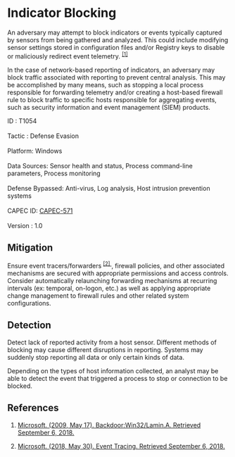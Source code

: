 <div class="container-fluid">
 <h1>
  Indicator Blocking
 </h1>
 <div class="row">
  <div class="col-md-8 description-body">
   <p>
    An adversary may attempt to block indicators or events typically captured by sensors from being gathered and analyzed. This could include modifying sensor settings stored in configuration files and/or Registry keys to disable or maliciously redirect event telemetry.
    <span class="scite-citeref-number" data-reference="Microsoft Lamin Sept 2017" id="scite-ref-1-a">
     <sup>
      <a aria-describedby="qtip-0" data-hasqtip="0" href="https://www.microsoft.com/wdsi/threats/malware-encyclopedia-description?name=Backdoor:Win32/Lamin.A" target="_blank">
       [1]
      </a>
     </sup>
    </span>
   </p>
   <p>
    In the case of network-based reporting of indicators, an adversary may block traffic associated with reporting to prevent central analysis. This may be accomplished by many means, such as stopping a local process responsible for forwarding telemetry and/or creating a host-based firewall rule to block traffic to specific hosts responsible for aggregating events, such as security information and event management (SIEM) products.
   </p>
  </div>
  <div class="col-md-4">
   <div class="card">
    <div class="card-body">
     <div class="card-data">
      <span class="h5 card-title">
       ID
      </span>
      : T1054
      <br/>
      <br/>
     </div>
     <div class="card-data">
      <span class="h5 card-title">
      </span>
     </div>
     <div class="card-data">
      <span class="h5 card-title">
       Tactic
      </span>
      : Defense Evasion
      <br/>
      <br/>
     </div>
     <div class="card-data">
      <span class="h5 card-title">
       Platform:
      </span>
      Windows
      <br/>
      <br/>
     </div>
     <div class="card-data">
      <span class="h5 card-title">
      </span>
     </div>
     <div class="card-data">
      <span class="h5 card-title">
      </span>
     </div>
     <div class="card-data">
      <span class="h5 card-title">
       Data Sources:
      </span>
      Sensor health and status, Process command-line parameters, Process monitoring
      <br/>
      <br/>
     </div>
     <div class="card-data">
      <span class="h5 card-title">
      </span>
     </div>
     <div class="card-data">
      <span class="h5 card-title">
      </span>
     </div>
     <div class="card-data">
      <span class="h5 card-title">
       Defense Bypassed:
      </span>
      Anti-virus, Log analysis, Host intrusion prevention systems
      <br/>
      <br/>
     </div>
     <div class="card-data">
      <span class="h5 card-title">
       CAPEC ID:
      </span>
      <a href="https://capec.mitre.org/data/definitions/571.html" target="_blank">
       CAPEC-571
      </a>
      <br/>
      <br/>
     </div>
     <div class="card-data">
      <span class="h5 card-title">
      </span>
     </div>
     <div class="card-data">
      <span class="h5 card-title">
      </span>
     </div>
     <div class="card-data">
      <span class="h5 card-title">
       Version
      </span>
      : 1.0
     </div>
    </div>
   </div>
  </div>
 </div>
 <h2 class="pt-3" id="mitigation">
  Mitigation
 </h2>
 <p>
  Ensure event tracers/forwarders
  <span class="scite-citeref-number" data-reference="Microsoft ETW May 2018" id="scite-ref-2-a">
   <sup>
    <a aria-describedby="qtip-1" data-hasqtip="1" href="https://docs.microsoft.com/windows/desktop/etw/event-tracing-portal" target="_blank">
     [2]
    </a>
   </sup>
  </span>
  , firewall policies, and other associated mechanisms are secured with appropriate permissions and access controls. Consider automatically relaunching forwarding mechanisms at recurring intervals (ex: temporal, on-logon, etc.) as well as applying appropriate change management to firewall rules and other related system configurations.
 </p>
 <h2 class="pt-3" id="detection">
  Detection
 </h2>
 <p>
  Detect lack of reported activity from a host sensor. Different methods of blocking may cause different disruptions in reporting. Systems may suddenly stop reporting all data or only certain kinds of data.
 </p>
 <p>
  Depending on the types of host information collected, an analyst may be able to detect the event that triggered a process to stop or connection to be blocked.
 </p>
 <h2 class="pt-3" id="references">
  References
 </h2>
 <div class="row">
  <div class="col">
   <ol>
    <li>
     <span class="scite-citation" id="scite-1">
      <span class="scite-citation-text">
       <a class="external text" href="https://www.microsoft.com/wdsi/threats/malware-encyclopedia-description?name=Backdoor:Win32/Lamin.A" name="scite-1" rel="nofollow" target="_blank">
        Microsoft. (2009, May 17). Backdoor:Win32/Lamin.A. Retrieved September 6, 2018.
       </a>
      </span>
     </span>
    </li>
   </ol>
  </div>
  <div class="col">
   <ol start="2.0">
    <li>
     <span class="scite-citation" id="scite-2">
      <span class="scite-citation-text">
       <a class="external text" href="https://docs.microsoft.com/windows/desktop/etw/event-tracing-portal" name="scite-2" rel="nofollow" target="_blank">
        Microsoft. (2018, May 30). Event Tracing. Retrieved September 6, 2018.
       </a>
      </span>
     </span>
    </li>
   </ol>
  </div>
 </div>
</div>
